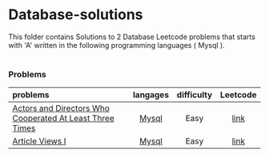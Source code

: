 # Database-solutions
This folder contains Solutions to 2 Database Leetcode problems that starts with 'A' written in the following programming languages ( Mysql ).<br><br>
### Problems ###
|problems|langages|difficulty|Leetcode|
|:-------|:------:|:--------:|:------:|
|[Actors and Directors Who Cooperated At Least Three Times](./Actors%20and%20Directors%20Who%20Cooperated%20At%20Least%20Three%20Times)|[Mysql](./scripts/database/A/Actors%20and%20Directors%20Who%20Cooperated%20At%20Least%20Three%20Times/Actors%20and%20Directors%20Who%20Cooperated%20At%20Least%20Three%20Times.sql)|Easy|[link](https://leetcode.com/problems/actors-and-directors-who-cooperated-at-least-three-times)|
|[Article Views I](./Article%20Views%20I)|[Mysql](./scripts/database/A/Article%20Views%20I/Article%20Views%20I.sql)|Easy|[link](https://leetcode.com/problems/article-views-i)|